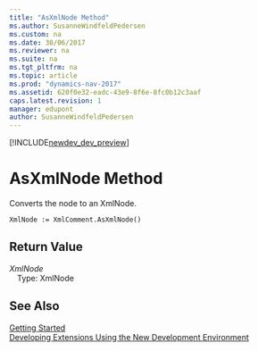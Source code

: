 ```yaml
---
title: "AsXmlNode Method"
ms.author: SusanneWindfeldPedersen
ms.custom: na
ms.date: 30/06/2017
ms.reviewer: na
ms.suite: na
ms.tgt_pltfrm: na
ms.topic: article
ms.prod: "dynamics-nav-2017"
ms.assetid: 620f0e32-eadc-43e9-8f6e-8fc0b12c3aaf
caps.latest.revision: 1
manager: edupont
author: SusanneWindfeldPedersen
---
```


[!INCLUDE[newdev_dev_preview](../includes/newdev_dev_preview.md)]

# AsXmlNode Method
Converts the node to an XmlNode.  
```  
XmlNode := XmlComment.AsXmlNode()  
```  
## Return Value
*XmlNode*  
&emsp;Type: XmlNode  
  
## See Also
[Getting Started](../devenv-get-started.md)  
[Developing Extensions Using the New Development Environment](../devenv-dev-overview.md)  
